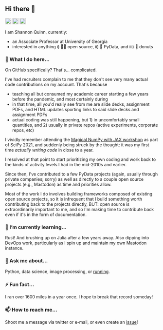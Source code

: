 ## Hi there 👋

<p>
<img src="https://img.shields.io/badge/build-running-orange" height="20" alt="build: running"/>
<img src="https://img.shields.io/badge/Pronouns-He%2FHim-blue" height="20" alt="Pronouns: He/Him"/> 
<img src="https://img.shields.io/badge/%F0%9F%94%A7 Editor-VSCode-green" height="20" alt="Editor: VSCode"/>
</p>

I am Shannon Quinn, currently:
 - an Associate Professor at University of Georgia
 - interested in anything i) 👨‍💻 open source, ii) 🐍 PyData, and iii) 🍩 donuts

### 🔭 What I do here...

On GitHub specifically? That's... complicated.

I've had recruiters complain to me that they don't see very many actual code contributions on my account. That's because
 - teaching all but consumed my academic career starting a few years before the pandemic, and most certainly during
 - in that time, all you'd really see from me are slide decks, assignment PDFs, and HTML updates sporting links to said slide decks and assignment PDFs
 - actual coding was still happening, but 1) in uncomfortably small quantities, and 2) usually in private repos (active experiments, corporate repos, etc)

I vividly remember attending the [Magical NumPy with JAX workshop](https://ericmjl.github.io/notes/tutorial-proposals/magical-numpy-with-jax-scipy-2021/) as part of SciPy 2021, and suddenly being struck by the thought: it was my first time _actually writing code_ in close to a year.

I resolved at that point to start prioritizing my own coding and work back to the kinds of activity levels I had in the mid-2010s and earlier.

Since then, I've contributed to a few PyData projects (again, usually through private companies; sorry) as well as directly to a couple open source projects (e.g., Mastodon) as time and priorities allow.

Most of the work I do involves building frameworks composed of existing open source projects, so it is infrequent that I build something worth contributing back to the projects directly, BUT: open source is extraordinarily important to me, and so I'm making time to contribute back even if it's in the form of documentation.

### 🌱 I’m currently learning...

Rust! And brushing up on Julia after a few years away. Also dipping into DevOps work, particularly as I spin up and maintain my own Mastodon instance.

### 💬 Ask me about...

Python, data science, image processing, or [running](https://wherearethepancakes.wordpress.com/).

### ⚡ Fun fact...

I ran over 1600 miles in a year once. I hope to break that record someday!

### 📫 How to reach me...

Shoot me a message via twitter or e-mail, or even create an [issue](https://github.com/magsol/magsol/issues)!
